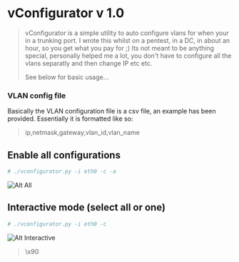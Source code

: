 # vConfigurator v 1.0

> 
> vConfigurator is a simple utility to auto configure vlans for when your in a trunking port.
> I wrote this whilst on a pentest, in a DC, in about an hour, so you get what you pay for ;) 
> Its not meant to be anything special, personally helped me a lot, you don't have to configure
> all the vlans separatly and then change IP etc etc.
>
> See below for basic usage...
>

### VLAN config file

Basically the VLAN configuration file is a csv file, an example has been provided. Essentially it is formatted like so:
> ip,netmask,gateway,vlan_id,vlan_name

## Enable all configurations
```bash
# ./vconfigurator.py -i eth0 -c -a
```
![Alt All](https://i.sli.mg/yZWWBl.png)

## Interactive mode (select all or one)
```bash
# ./vconfigurator.py -i eth0 -c 
```
![Alt Interactive](https://i.sli.mg/8dHp3V.png)

> \x90
